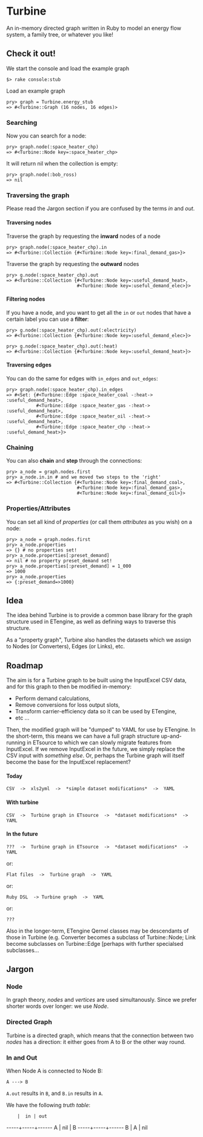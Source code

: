 # Turbine

An in-memory directed graph written in Ruby to model an energy flow system,
a family tree, or whatever you like!

## Check it out!

We start the console and load the example graph

    $> rake console:stub

Load an example graph

    pry> graph = Turbine.energy_stub
    => #<Turbine::Graph (16 nodes, 16 edges)>

### Searching

Now you can search for a node:

    pry> graph.node(:space_heater_chp)
    => #<Turbine::Node key=:space_heater_chp>

It will return nil when the collection is empty:

    pry> graph.node(:bob_ross)
    => nil

### Traversing the graph

Please read the Jargon section if you are confused by the terms *in*
and *out*.

#### Traversing nodes

Traverse the graph by requesting the **inward** nodes of a node

    pry> graph.node(:space_heater_chp).in
    => #<Turbine::Collection {#<Turbine::Node key=:final_demand_gas>}>

Traverse the graph by requesting the **outward** nodes

    pry> g.node(:space_heater_chp).out
    => #<Turbine::Collection {#<Turbine::Node key=:useful_demand_heat>,
                              #<Turbine::Node key=:useful_demand_elec>}>

#### Filtering nodes

If you have a node, and you want to get all the `in` or `out` nodes that have
a certain label you can use a **filter**:

    pry> g.node(:space_heater_chp).out(:electricity)
    => #<Turbine::Collection {#<Turbine::Node key=:useful_demand_elec>}>

    pry> g.node(:space_heater_chp).out(:heat)
    => #<Turbine::Collection {#<Turbine::Node key=:useful_demand_heat>}>

#### Traversing edges


You can do the same for edges with `in_edges` and `out_edges`:

    pry> graph.node(:space_heater_chp).in_edges
    => #<Set: {#<Turbine::Edge :space_heater_coal -:heat-> :useful_demand_heat>,
               #<Turbine::Edge :space_heater_gas -:heat-> :useful_demand_heat>,
               #<Turbine::Edge :space_heater_oil -:heat-> :useful_demand_heat>,
               #<Turbine::Edge :space_heater_chp -:heat-> :useful_demand_heat>}>


### Chaining

You can also **chain** and **step** through the connections:

    pry> a_node = graph.nodes.first
    pry> a_node.in.in # and we moved two steps to the 'right'
    => #<Turbine::Collection {#<Turbine::Node key=:final_demand_coal>,
                              #<Turbine::Node key=:final_demand_gas>,
                              #<Turbine::Node key=:final_demand_oil>}>

### Properties/Attributes

You can set all kind of *properties* (or call them *attributes* as you wish)
on a node:

    pry> a_node = graph.nodes.first
    pry> a_node.properties
    => {} # no properties set!
    pry> a_node.properties[:preset_demand]
    => nil # no property preset_demand set!
    pry> a_node.properties[:preset_demand] = 1_000
    => 1000
    pry> a_node.properties
    => {:preset_demand=>1000}

## Idea

The idea behind Turbine is to provide a common base library for the graph
structure used in ETengine, as well as defining ways to traverse this
structure.

As a "property graph", Turbine also handles the datasets which we assign to
Nodes (or Converters), Edges (or Links), etc.

## Roadmap

The aim is for a Turbine graph to be built using the InputExcel CSV data, and
for this graph to then be modified in-memory:

  * Perform demand calculations,
  * Remove conversions for loss output slots,
  * Transform carrier-efficiency data so it can be used by ETengine,
  * etc ...

Then, the modified graph will be "dumped" to YAML for use by ETengine. In the
short-term, this means we can have a full graph structure up-and-running in
ETsource to which we can slowly migrate features from InputExcel. If we
remove InputExcel in the future, we simply replace the CSV input with
_something else_. Or, perhaps the Turbine graph will itself become the base
for the InputExcel replacement?

#### Today

    CSV  ->  xls2yml  ->  *simple dataset modifications*  ->  YAML

#### With turbine

    CSV  ->  Turbine graph in ETsource  ->  *dataset modifications*  ->  YAML

#### In the future

    ???  ->  Turbine graph in ETsource  ->  *dataset modifications*  ->  YAML

or:

    Flat files  ->  Turbine graph  ->  YAML

or:

    Ruby DSL  -> Turbine graph  ->  YAML

or:

    ???

Also in the longer-term, ETengine Qernel classes may be descendants of those
in Turbine (e.g. Converter becomes a subclass of Turbine::Node; Link become
subclasses on Turbine::Edge [perhaps with further specialsed subclasses...

## Jargon

### Node

In graph theory, *nodes* and *vertices* are used simultanously. Since we prefer
shorter words over longer: we use *Node*.

### Directed Graph

Turbine is a directed graph, which means that the connection between two
*nodes* has a direction: it either goes from A to B or the other way round.

### In and Out

When Node A is connected to Node B:

    A ---> B

`A.out` results in `B`, and `B.in` results in `A`.

We have the following *truth table*:

        |  in | out
   -----+-----+------
     A  | nil |  B
   -----+-----+------
     B  |  A  | nil
